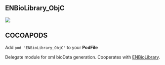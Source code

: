 ## ENBioLibrary_ObjC

![](https://badgen.net/badge/stable/1.0.1/blue)

## COCOAPODS

Add `pod 'ENBioLibrary_ObjC'` to your **PodFile**

Delegate module for xml bioData generation. Cooperates with [ENBioLibrary](ENBioLibrary/README.md).
